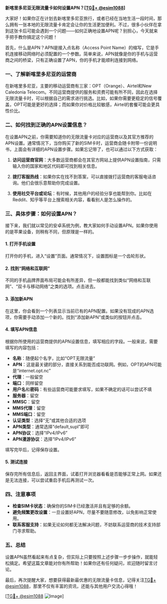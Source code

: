 **新喀里多尼亚无限流量卡如何设置APN？[[TG💪+ @esim1088](https://t.me/s/esim1088)]**

大家好！如果你正在计划去新喀里多尼亚旅行，或者已经在当地生活一段时间，那么拥有一张本地的无限流量卡肯定会让你的生活更加便利。不过，很多小伙伴在拿到这张卡后可能会遇到一个问题——如何正确地设置APN呢？别担心，今天就来手把手教你搞定这个问题！

首先，什么是APN？APN是接入点名称（Access Point Name）的缩写，它是手机连接移动网络时必须配置的一个参数。简单来说，APN就像是你的手机与运营商之间的桥梁，只有正确设置了APN，你的手机才能顺利连接到网络。

### 一、了解新喀里多尼亚的运营商

在新喀里多尼亚，主要的移动运营商有三家：OPT（Orange）、Airtel和New Caledonia Telecom。不同运营商提供的服务和资费可能有所不同，因此在选择无限流量卡时，可以根据自己的需求进行挑选。比如，如果你需要更稳定的信号覆盖，OPT可能是更好的选择；而如果你对价格比较敏感，Airtel的套餐可能会更具性价比。

### 二、如何找到正确的APN设置信息？

在设置APN之前，你需要知道你的无限流量卡对应的运营商以及其官方推荐的APN设置。通常情况下，当你购买了新的SIM卡时，运营商会随卡附带一份说明书，上面会有详细的APN设置步骤。如果忘记带了，也可以通过以下方式获取：

1. **访问运营商官网**：大多数运营商都会在其官方网站上提供APN设置指南，只需输入你的国家和地区代码即可找到相关信息。
   
2. **拨打客服热线**：如果你实在找不到答案，可以直接拨打运营商的客服电话咨询。他们会很乐意帮助你完成设置。

3. **使用社交平台或论坛**：有时候，其他用户的经验分享也能帮到你。比如在Reddit、知乎等平台上搜索相关内容，看看别人是怎么操作的。

### 三、具体步骤：如何设置APN？

接下来，我们就以常见的安卓系统为例，教大家如何手动设置APN。如果你使用的是苹果设备，则稍有不同，但原理是一样的。

#### 1. 打开手机设置

打开你的手机，进入“设置”页面。通常情况下，设置图标是一个齿轮形状。

#### 2. 找到“网络和互联网”

不同的手机品牌界面布局可能会有所差异，但一般都能找到类似“网络和互联网”、“双卡与移动网络”之类的选项。点击进去。

#### 3. 添加新APN

在这里，你会看到一个列表显示当前已有的APN配置。如果没有现成的APN选项，你需要手动添加一个新的。找到“添加新APN”或类似的按钮并点击。

#### 4. 填写APN信息

根据你所使用的运营商提供的APN设置信息，填写相应的字段。一般来说，需要填写的内容包括：

- **名称**：随便起个名字，比如“OPT无限流量”
- **APN**：这是最关键的部分，直接关系到能否成功联网。例如，OPT的APN可能是“internet.opt.nc”
- **代理**：一般留空
- **端口**：同样留空
- **用户名**和**密码**：有些运营商可能要求填写，如果不确定的话可以尝试不填
- **服务器**：留空
- **MMSC**：留空
- **MMS代理**：留空
- **MMS端口**：留空
- **认证类型**：选择“无”或其他合适的选项
- **APN类型**：通常选择“default,supl”即可
- **APN协议**：选择“IPv4/IPv6”
- **APN漫游协议**：选择“IPv4/IPv6”

填写完毕后，记得保存设置。

#### 5. 测试连接

保存完所有信息后，返回主界面，试着打开浏览器看看是否能够正常上网。如果还是无法连接，可以尝试重启手机后再测试一次。

### 四、注意事项

- **检查SIM卡状态**：确保你的SIM卡已经激活并且有足够的余额。
- **避免频繁更改设置**：一旦设置好APN，尽量不要随意修改，以免影响正常使用。
- **联系客服支持**：如果无论如何都无法解决问题，不妨联系运营商的技术支持部门寻求帮助。

### 五、总结

设置APN虽然看起来有点复杂，但实际上只要按照上述步骤一步步操作，就能轻松搞定。希望这篇文章能对你有所帮助！如果你还有任何疑问，欢迎随时留言讨论。

最后，再次提醒大家，想要获得最新最优惠的无限流量卡信息，记得关注[TG💪+ @esim1088](https://t.me/s/esim1088)，那里不仅有丰富的资讯，还能与其他用户交流心得哦！

[[TG💪+ @esim1088](https://t.me/s/esim1088) ![Image](https://i.postimg.cc/4NQfJmqS/Snipaste-2025-05-13-00-14-12.png)]